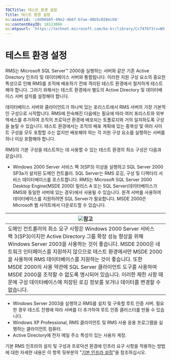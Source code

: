 ```yaml
---
TOCTitle: 테스트 환경 설정
Title: 테스트 환경 설정
ms:assetid: 'cdd96b05-49e2-4b6f-bfae-40b5c028ec66'
ms:contentKeyID: 18123066
ms:mtpsurl: 'https://technet.microsoft.com/ko-kr/library/Cc747673(v=WS.10)'
---
```


테스트 환경 설정
================

RMS는 Microsoft SQL Server™ 2000을 실행하는 서버와 같은 기존 Active Directory 인프라 및 데이터베이스 서버와 통합됩니다. 이러한 지원 구성 요소의 중요한 특성으로 인해 RMS를 조직에 배포하기 전에 격리된 테스트 환경에서 철저하게 테스트해야 합니다. 그러기 위해서는 테스트 환경에서 별도의 Active Directory 및 데이터베이스 서버 설치를 설정해야 합니다.

데이터베이스 서버와 클라이언트가 하나씩 있는 포리스트에서 RMS 서버의 가장 기본적인 구성으로 시작합니다. RMS에 친숙해진 다음에는 필요에 따라 여러 포리스트와 외부 액세스를 추가하여 조직의 프로덕션 환경에 배포되는 토폴로지와 거의 일치하도록 구성을 늘릴 수 있습니다. 테스트 환경에서는 조직의 배포 계획에 있는 중복성 및 여러 사이트 구성을 모두 포함할 수는 없지만 배포해야 하는 각 지원 구성 요소를 실행하는 서버를 하나 이상 포함해야 합니다.

RMS의 기본 구성을 테스트하는 데 사용할 수 있는 테스트 환경의 최소 구성은 다음과 같습니다.

-   Windows 2000 Server 서비스 팩 3(SP3) 이상을 실행하고 SQL Server 2000 SP3a가 설치된 도메인 컨트롤러. SQL Server는 RMS 로깅, 구성 및 디렉터리 서비스 데이터베이스를 호스트합니다. RMS는 Microsoft SQL Server 2000 Desktop Engine(MSDE 2000) 릴리스 A 또는 SQL Server(데이터베이스가 RMS와 동일한 서버에 있는 경우)에서 사용될 수 있습니다. 원격 서버를 사용하여 데이터베이스를 지원하려면 SQL Server가 필요합니다. MSDE 2000은 Microsoft 웹 사이트에서 다운로드할 수 있습니다.

| ![](images/Cc747673.note(WS.10).gif)참고                                                                                                                                                                                                                                                                                                                                                                                                                                                               |
|-------------------------------------------------------------------------------------------------------------------------------------------------------------------------------------------------------------------------------------------------------------------------------------------------------------------------------------------------------------------------------------------------------------------------------------------------------------------------------------------------------------------------------------|
| 도메인 컨트롤러의 최소 요구 사항은 Windows 2000 Server 서비스 팩 3(SP3)이지만 Active Directory 그룹 확장 성능 향상을 위해 Windows Server 2003을 사용하는 것이 좋습니다. MSDE 2000은 네트워크 인터페이스를 지원하지 않으므로 테스트 환경에서만 MSDE 2000을 사용하여 RMS 데이터베이스를 지원하는 것이 좋습니다. 또한 MSDE 2000의 사용 약관에 SQL Server 클라이언트 도구를 사용하여 MSDE 2000을 조작할 수 없도록 명시되어 있습니다. 이러한 제한 사항 때문에 구성 데이터베이스에 저장된 로깅 정보를 보거나 데이터를 변경할 수 없습니다. |

-   Windows Server 2003을 실행하고 RMS를 설치 및 구축할 루트 인증 서버. 필요한 경우 테스트 진행에 따라 서버를 더 추가하여 루트 인증 클러스터를 만들 수 있습니다.
-   Windows XP Professional, RMS 클라이언트 및 RMS 사용 응용 프로그램을 실행하는 클라이언트 컴퓨터.
-   Active Directory에 전자 메일 주소 특성이 있는 사용자 계정.

기본 RMS 인프라의 설치 및 구성과 프로덕션 환경에 인프라 요구 사항을 적용하는 방법에 대한 자세한 내용은 이 항목 뒷부분의 "[기본 인프라 설정](https://technet.microsoft.com/3a0a3a47-e755-4455-bb22-0e05053723e4)"을 참조하십시오.

